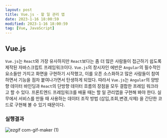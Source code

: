 ```yaml
---
layout: post
title: Vue.js - 할 일 관리 앱 
date: 2023-1-16 18:00:59
modified: 2023-1-16 18:00:59
tag: [Vue, JavaScript]
---
```


## Vue.js
`Vue.js`는 `React`와 가장 유사하지만 `React`보다는 좀 더 많은 사람들이 접근하기 쉽도록 제작된 자바스크립트 프레임워크이다. `Vue.js`의 창시자인 에반은 `Angular`의 필수적인 요소들만 가지고 화면을 구현하기 시작했고, 이를 오픈 소스화하고 많은 사람들이 참여하면서 기능을 점차 붙여나가면서 탄생하게 되었다. 따라서 `Vue.js`는 `Angular`의 양방향 데이터 바인딩과 `React`의 단방향 데이터 흐름의 장점을 모두 결합한 프레임 워크라고 할 수 있다.
프론트엔드 프레임워크를 배울 때는 할 일 관리앱을 구현해 봐야 한다. 실무에서 서비스를 만들 때 사용하는 데이터 조작 방법 (삽입,조회,변경,삭제) 을 간단한 코드로 구현해 볼 수 있기 때문이다.


### 실행결과

![ezgif com-gif-maker (1)](https://user-images.githubusercontent.com/99943583/212711300-993fdc81-0bf7-4352-a19f-0c70218724f2.gif)





